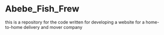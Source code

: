 # Abebe_Fish_Frew
this is a repository for the code written for developing a website for a home-to-home delivery and mover company
